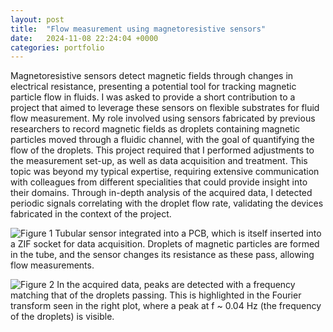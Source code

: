 ```yaml
---
layout: post
title:  "Flow measurement using magnetoresistive sensors"
date:   2024-11-08 22:24:04 +0000
categories: portfolio
---
```


Magnetoresistive sensors detect magnetic fields through changes in electrical resistance, presenting a potential tool for tracking magnetic particle flow in fluids. I was asked to provide a short contribution to a project that aimed to leverage these sensors on flexible substrates for fluid flow measurement. My role involved using sensors fabricated by previous researchers to record magnetic fields as droplets containing magnetic particles moved through a fluidic channel, with the goal of quantifying the flow of the droplets. This project required that I performed adjustments to the measurement set-up, as well as data acquisition and treatment. This topic was beyond my typical expertise, requiring extensive communication with colleagues from different specialities that could provide insight into their domains. Through in-depth analysis of the acquired data, I detected periodic signals correlating with the droplet flow rate, validating the devices fabricated in the context of the project.

![Figure 1](/JoaoMPSSerra/assets/starchip1.jpg)
Tubular sensor integrated into a PCB, which is itself inserted into a ZIF socket for data acquisition. Droplets of magnetic particles are formed in the tube, and the sensor changes its resistance as these pass, allowing flow measurements.

![Figure 2](/JoaoMPSSerra/assets/starchip2.png)
In the acquired data, peaks are detected with a frequency matching that of the droplets passing. This is highlighted in the Fourier transform seen in the right plot, where a peak at f ~ 0.04 Hz (the frequency of the droplets) is visible.
